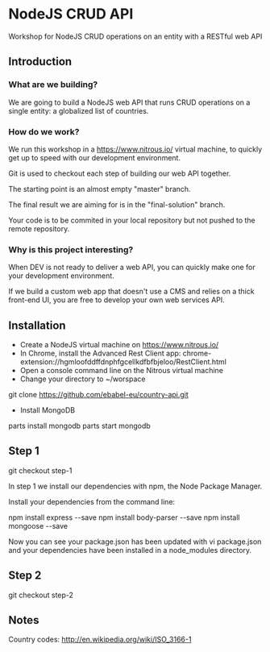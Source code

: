 # NodeJS CRUD API
Workshop for NodeJS CRUD operations on an entity with a RESTful web API

## Introduction

### What are we building?

We are going to build a NodeJS web API that runs CRUD operations on a single entity: a globalized list of countries.

### How do we work?

We run this workshop in a https://www.nitrous.io/ virtual machine, to quickly get up to speed with our development environment.

Git is used to checkout each step of building our web API together.

The starting point is an almost empty "master" branch.

The final result we are aiming for is in the "final-solution" branch.

Your code is to be commited in your local repository but not pushed to the remote repository.

### Why is this project interesting?

When DEV is not ready to deliver a web API, you can quickly make one for your development environment.

If we build a custom web app that doesn't use a CMS and relies on a thick front-end UI, you are free to develop your own web services API.


## Installation

* Create a NodeJS virtual machine on https://www.nitrous.io/
* In Chrome, install the Advanced Rest Client app: chrome-extension://hgmloofddffdnphfgcellkdfbfbjeloo/RestClient.html
* Open a console command line on the Nitrous virtual machine
* Change your directory to ~/worspace

 git clone https://github.com/ebabel-eu/country-api.git

* Install MongoDB

 parts install mongodb
 parts start mongodb

## Step 1

  git checkout step-1

In step 1 we install our dependencies with npm, the Node Package Manager.

Install your dependencies from the command line:

 npm install express --save
 npm install body-parser --save
 npm install mongoose --save

Now you can see your package.json has been updated with vi package.json and your dependencies have been installed in a node_modules directory.

## Step 2

 git checkout step-2




## Notes

Country codes: http://en.wikipedia.org/wiki/ISO_3166-1
